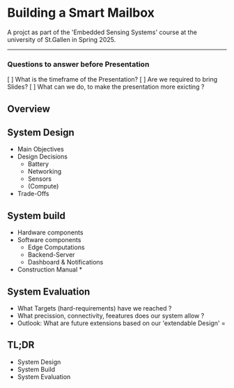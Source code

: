 # Building a Smart Mailbox
A projct as part of the 'Embedded Sensing Systems' course at the university of St.Gallen in Spring 2025. 

____
### Questions to answer before Presentation

[ ] What is the timeframe of the Presentation? 
[ ] Are we required to bring Slides?
[ ] What can we do, to make the presentation more exicting ? 

## Overview

## System Design 
- Main Objectives
- Design Decisions
    - Battery 
    - Networking
    - Sensors 
    - (Compute)
- Trade-Offs


## System build
- Hardware components
- Software components
    * Edge Computations
    * Backend-Server 
    * Dashboard & Notifications
- Construction Manual
    * 


## System Evaluation
- What Targets (hard-requirements) have we reached ?
- What precission, connectivity, feeatures does our system allow ?
- Outlook: What are future extensions based on our 'extendable Design' =


## TL;DR
- System Design
- System Build 
- System Evaluation



